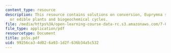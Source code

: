 ```yaml
---
content_type: resource
description: This resource contains solutions on conversion, Euprymna scolopes, trees
  or edible plants and biogeochemical cycles.
file: /media/https%3A/open-learning-course-data-rc.s3.amazonaws.com/7-014-introductory-biology-spring-2005/99256ca34d026a931d2f636b34a5c532_ps5s.pdf
file_type: application/pdf
resourcetype: Document
title: ps5s.pdf
uid: 99256ca3-4d02-6a93-1d2f-636b34a5c532
---
```

